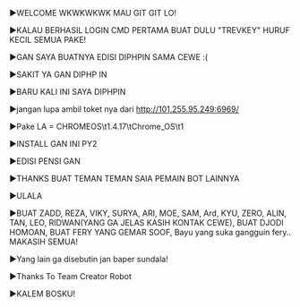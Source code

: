 ▶️WELCOME WKWKWKWK MAU GIT GIT LO!




▶️KALAU BERHASIL LOGIN CMD PERTAMA BUAT DULU "TREVKEY" HURUF KECIL  SEMUA PAKE!








▶️GAN SAYA BUATNYA EDISI DIPHPIN SAMA CEWE :( 










▶️SAKIT YA GAN DIPHP IN









▶️BARU KALI INI SAYA DIPHPIN








▶️jangan lupa ambil toket nya dari http://101.255.95.249:6969/





▶️Pake LA = CHROMEOS\t1.4.17\tChrome_OS\t1






▶️INSTALL GAN INI PY2






▶️EDISI PENSI GAN









▶️THANKS BUAT TEMAN TEMAN SAIA PEMAIN BOT LAINNYA






▶️ULALA 





▶️BUAT ZADD, REZA, VIKY, SURYA, ARI, MOE, SAM, Ard, KYU, ZERO, ALIN, TAN, LEO, RIDWAN(YANG GA JELAS KASIH KONTAK CEWE), BUAT DJODI HOMOAN, BUAT FERY YANG GEMAR SOOF, Bayu yang suka gangguin fery.. MAKASIH SEMUA!







▶️Yang lain ga disebutin jan baper sundala!






▶️️️️️️️️️Thanks To Team Creator Robot










▶️KALEM BOSKU!
